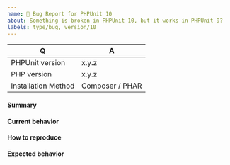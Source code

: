 ```yaml
---
name: 🐞 Bug Report for PHPUnit 10
about: Something is broken in PHPUnit 10, but it works in PHPUnit 9?
labels: type/bug, version/10
---
```


<!--
- Please do not report an issue for a version of PHPUnit that is no longer supported. A list of currently supported versions of PHPUnit is available at https://phpunit.de/supported-versions.html.
- Please do not report an issue if you are using a version of PHP that is not supported by the version of PHPUnit you are using. A list that shows which version of PHP is supported by which version of PHPUnit is available at https://phpunit.de/supported-versions.html.
- Please do not report an issue if you are not using PHPUnit directly, but rather a third-party wrapper around it.
- Please do not report an issue if you are using a third-party extension such as alternative output printers.
- Please fill in this template according to your issue.
- Please keep the table shown below at the top of your issue.
- Please include the output of "composer info | sort" if you installed PHPUnit using Composer.
- Please post code as text (using proper markup). Do not post screenshots of code.
- Visit https://phpunit.de/support.html if you are looking for support.
- Please remove this comment before submitting your issue.
-->

| Q                   | A
| --------------------| ---------------
| PHPUnit version     | x.y.z
| PHP version         | x.y.z
| Installation Method | Composer / PHAR

#### Summary

<!-- Provide a summary describing the problem you are experiencing. -->

#### Current behavior

<!-- What is the current (buggy) behavior? -->

#### How to reproduce

<!-- Provide steps to reproduce the bug. -->

#### Expected behavior

<!-- What was the expected (correct) behavior? -->
